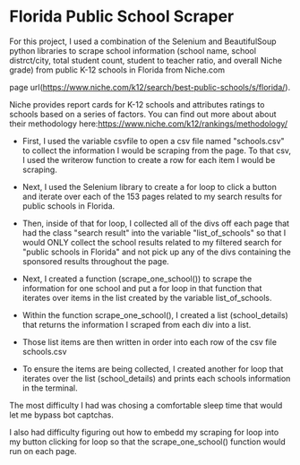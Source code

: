 # Florida Public School Scraper

For this project, I used a combination of the Selenium and BeautifulSoup python libraries to scrape school information (school name, school distrct/city, total student count, student to teacher ratio, and overall Niche grade) from public K-12 schools in Florida from Niche.com

page url(https://www.niche.com/k12/search/best-public-schools/s/florida/).

Niche provides report cards for K-12 schools and attributes ratings to schools based on a series of factors. You can find out more about about their methodology here:https://www.niche.com/k12/rankings/methodology/  

- First, I used the variable csvfile to open a csv file named "schools.csv" to collect the information I would be scraping from the page.
To that csv, I used the writerow function to create a row for each item I would be scraping.

- Next, I used the Selenium library to create a for loop to click a button and iterate over each of the 153 pages related to my search results for public schools in Florida.

- Then, inside of that for loop, I collected all of  the divs off each page that had the class "search result" into the variable "list_of_schools" so that I would ONLY collect the school results related to my filtered search for "public schools in Florida" and not pick up any of the divs containing the sponsored results throughout the page.

- Next, I created a function (scrape_one_school()) to scrape the information for one school and put a for loop in that function that iterates over items in the list created by the variable list_of_schools.

- Within the function scrape_one_school(),  I created a list (school_details) that returns the information I scraped from each div into a list.

- Those list items are then written in order into each row of the csv file schools.csv

- To ensure the items are being collected, I created another for loop that iterates over the list (school_details) and prints each schools information in the terminal.

The most difficulty I had was chosing a comfortable sleep time that would let me bypass bot captchas.

I also had difficulty figuring out how to embedd my scraping for loop into my button clicking for loop so that the scrape_one_school() function would run on each page.

